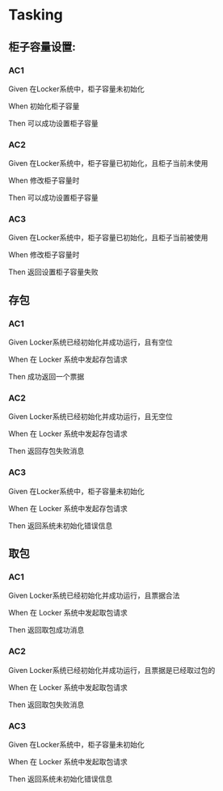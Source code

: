 # Tasking

## 柜子容量设置:

### AC1
Given 在Locker系统中，柜子容量未初始化

When 初始化柜子容量

Then 可以成功设置柜子容量

### AC2

Given 在Locker系统中，柜子容量已初始化，且柜子当前未使用

When 修改柜子容量时

Then 可以成功设置柜子容量

### AC3

Given 在Locker系统中，柜子容量已初始化，且柜子当前被使用

When 修改柜子容量时

Then 返回设置柜子容量失败

## 存包

### AC1
Given Locker系统已经初始化并成功运行，且有空位

When 在 Locker 系统中发起存包请求

Then 成功返回一个票据

### AC2

Given Locker系统已经初始化并成功运行，且无空位

When 在 Locker 系统中发起存包请求

Then 返回存包失败消息

### AC3

Given 在Locker系统中，柜子容量未初始化

When 在 Locker 系统中发起存包请求

Then 返回系统未初始化错误信息

## 取包

### AC1

Given Locker系统已经初始化并成功运行，且票据合法

When 在 Locker 系统中发起取包请求

Then 返回取包成功消息

### AC2

Given Locker系统已经初始化并成功运行，且票据是已经取过包的

When 在 Locker 系统中发起取包请求

Then 返回取包失败消息

### AC3

Given 在Locker系统中，柜子容量未初始化

When 在 Locker 系统中发起取包请求

Then 返回系统未初始化错误信息